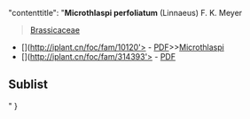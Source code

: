    "contenttitle": "**Microthlaspi perfoliatum** (Linnaeus) F. K. Meyer

> [Brassicaceae](http://www.iplant.cn/info/Brassicaceae?t=foc)
* [](http://iplant.cn/foc/fam/10120'> - [PDF](http://iplant.cn/foc/pdf/Brassicaceae.pdf)>>[Microthlaspi](http://www.iplant.cn/info/Microthlaspi?t=foc)
* [](http://iplant.cn/foc/fam/314393'> - [PDF](http://www.iplant.cn/foc/pdf/Microthlaspi.pdf)

## Sublist
"
}